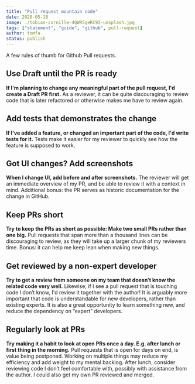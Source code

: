 ```yaml
---
title: "Pull request mountain code"
date: 2020-05-18
image: ./tobias-cornille-4QWR5geRC9I-unsplash.jpg
tags: ["statement", "guide", "github", pull-request]
author: tomfa
status: publish
---
```


A few rules of thumb for Github Pull requests.

Use Draft until the PR is ready
-------------------------------

**If I'm planning to change any meaningful part of the pull request, I'd create a Draft PR first.** As a reviewer, it can be quite discouraging to review code that is later refactored or otherwise makes me have to review again.

Add tests that demonstrates the change
--------------------------------------

**If I've added a feature, or changed an important part of the code, I'd write tests for it.** Tests make it easier for my reviewer to quickly see how the feature is supposed to work.

Got UI changes? Add screenshots
-------------------------------

**When I change UI, add before and after screenshots.** The reviewer will get an immediate overview of my PR, and be able to review it with a context in mind. Additional bonus: the PR serves as historic documentation for the change in GitHub.

Keep PRs short
--------------

**Try to keep the PRs as short as possible: Make two small PRs rather than one big.** Pull requests that span more than a thousand lines can be discouraging to review, as they will take up a larger chunk of my reviewers time. Bonus: it can help me keep lean when making new things.

Get reviewed by a non-expert developer
--------------------------------------

**Try to get a review from someone on my team that doesn’t know the related code very well.** Likewise, if I see a pull request that is touching code I don’t know, I'd review it together with the author! It is arguably more important that code is understandable for new developers, rather than existing experts. It is also a great opportunity to learn something new, and reduce the dependency on “expert” developers.

Regularly look at PRs
---------------------

**Try making it a habit to look at open PRs once a day. E.g. after lunch or first thing in the morning.** Pull requests that is open for days on end, is value being postponed. Working on multiple things may reduce my efficiency and add weight to my mental backlog. After lunch, consider reviewing code I don’t feel comfortable with, possibly with assistance from the author. I could also get my own PR reviewed and merged.
